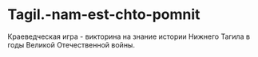 # Tagil.-nam-est-chto-pomnit
Краеведческая игра - викторина на знание истории Нижнего Тагила в годы Великой Отечественной войны.
